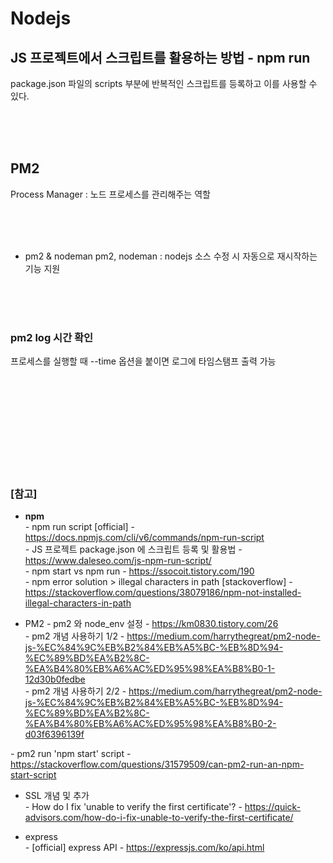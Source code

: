 # Nodejs


## JS 프로젝트에서 스크립트를 활용하는 방법 - npm run

package.json 파일의 scripts 부분에 반복적인 스크립트를 등록하고 이를 사용할 수 있다.




<br><br><br>

## PM2

Process Manager : 노드 프로세스를 관리해주는 역할






<br><br><br>

* pm2 & nodeman
pm2, nodeman : nodejs 소스 수정 시 자동으로 재시작하는 기능 지원






<br><br><br>

### pm2 log 시간 확인

프로세스를 실행할 때 --time 옵션을 붙이면 로그에 타임스탬프 출력 가능







<br><br><br>
<br><br><br>
<br><br><br>

### [참고] <br>

  * **npm** <br>
  *-* npm run script [official] - https://docs.npmjs.com/cli/v6/commands/npm-run-script <br>
  *-* JS 프로젝트 package.json 에 스크립트 등록 및 활용법 - https://www.daleseo.com/js-npm-run-script/ <br>
  *-* npm start vs npm run - https://ssocoit.tistory.com/190 <br>
  *-* npm error solution > illegal characters in path [stackoverflow] - https://stackoverflow.com/questions/38079186/npm-not-installed-illegal-characters-in-path <br>


  * PM2
  *-* pm2 와 node_env 설정 - https://km0830.tistory.com/26 <br>
  *-* pm2 개념 사용하기 1/2 - https://medium.com/harrythegreat/pm2-node-js-%EC%84%9C%EB%B2%84%EB%A5%BC-%EB%8D%94-%EC%89%BD%EA%B2%8C-%EA%B4%80%EB%A6%AC%ED%95%98%EA%B8%B0-1-12d30b0fedbe <br>
  *-* pm2 개념 사용하기 2/2 - https://medium.com/harrythegreat/pm2-node-js-%EC%84%9C%EB%B2%84%EB%A5%BC-%EB%8D%94-%EC%89%BD%EA%B2%8C-%EA%B4%80%EB%A6%AC%ED%95%98%EA%B8%B0-2-d03f6396139f <br>

  *-* pm2 run 'npm start' script - https://stackoverflow.com/questions/31579509/can-pm2-run-an-npm-start-script <br>

  * SSL 개념 및 추가 <br>
  *-* How do I fix 'unable to verify the first certificate'? - https://quick-advisors.com/how-do-i-fix-unable-to-verify-the-first-certificate/ <br>


  * express <br>
  *-* [official] express API - https://expressjs.com/ko/api.html <br>